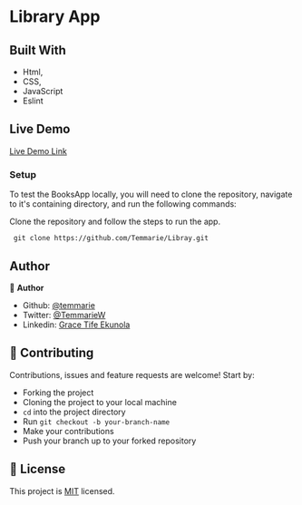 # Library App

## Built With

- Html,
- CSS,
- JavaScript
- Eslint

## Live Demo

[Live Demo Link](https://raw.githack.com/Temmarie/Mint_form_clone/feature-1/index.html)
### Setup

To test the BooksApp locally, you will need to clone the repository, navigate to it's containing directory, and run the following commands:



Clone the repository and follow the steps to run the app.
```
 git clone https://github.com/Temmarie/Libray.git

```

## Author
👤 **Author**

- Github: [@temmarie](https://github.com/rammazzoti2000)
- Twitter: [@TemmarieW](https://twitter.com/TemmarieW)
- Linkedin: [Grace Tife Ekunola](https://www.linkedin.com/in/ekunola-grace-b02b1b194/)

## 🤝 Contributing

Contributions, issues and feature requests are welcome! Start by:
* Forking the project
* Cloning the project to your local machine
* `cd` into the project directory
* Run `git checkout -b your-branch-name`
* Make your contributions
* Push your branch up to your forked repository


## 📝 License

This project is [MIT](https://opensource.org/licenses/MIT) licensed.
